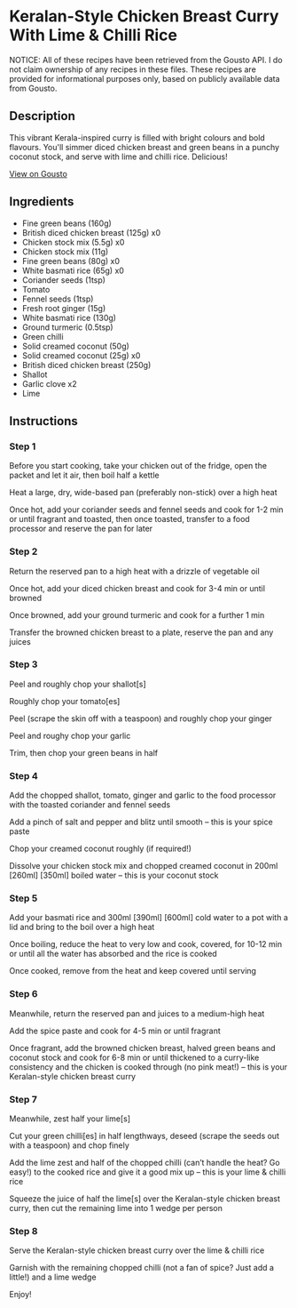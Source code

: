 # Keralan-Style Chicken Breast Curry With Lime & Chilli Rice

NOTICE: All of these recipes have been retrieved from the Gousto API. I do not claim ownership of any recipes in these files. These recipes are provided for informational purposes only, based on publicly available data from Gousto.

## Description

This vibrant Kerala-inspired curry is filled with bright colours and bold flavours. You'll simmer diced chicken breast and green beans in a punchy coconut stock, and serve with lime and chilli rice. Delicious! 

[View on Gousto](https://www.gousto.co.uk/recipes/cookbook/keralan-style-chicken-breast-curry-with-lime-chilli-rice)

## Ingredients

- Fine green beans (160g)
- British diced chicken breast (125g) x0
- Chicken stock mix (5.5g) x0
- Chicken stock mix (11g)
- Fine green beans (80g) x0
- White basmati rice (65g) x0
- Coriander seeds (1tsp)
- Tomato
- Fennel seeds (1tsp)
- Fresh root ginger (15g)
- White basmati rice (130g)
- Ground turmeric (0.5tsp)
- Green chilli
- Solid creamed coconut (50g)
- Solid creamed coconut (25g) x0
- British diced chicken breast (250g)
- Shallot
- Garlic clove x2
- Lime

## Instructions


### Step 1

Before you start cooking, take your chicken out of the fridge, open the packet and let it air, then boil half a kettle

Heat a large, dry, wide-based pan (preferably non-stick) over a high heat

Once hot, add your coriander seeds and fennel seeds and cook for 1-2 min or until fragrant and toasted, then once toasted, transfer to a food processor and reserve the pan for later


### Step 2

Return the reserved pan to a high heat with a drizzle of vegetable oil

Once hot, add your diced chicken breast and cook for 3-4 min or until browned

Once browned, add your ground turmeric and cook for a further 1 min

Transfer the browned chicken breast to a plate, reserve the pan and any juices


### Step 3

Peel and roughly chop your shallot[s]

Roughly chop your tomato[es]

Peel (scrape the skin off with a teaspoon) and roughly chop your ginger

Peel and roughy chop your garlic

Trim, then chop your green beans in half


### Step 4

Add the chopped shallot, tomato, ginger and garlic to the food processor with the toasted coriander and fennel seeds

Add a pinch of salt and pepper and blitz until smooth – this is your spice paste

Chop your creamed coconut roughly (if required!)

Dissolve your chicken stock mix and chopped creamed coconut in 200ml <span class="text-purple">[260ml]</span> <span class="text-danger">[350ml] </span>boiled water – this is your coconut stock


### Step 5

Add your basmati rice and 300ml <span class="text-purple">[390ml]</span> <span class="text-danger">[600ml] </span>cold water to a pot with a lid and bring to the boil over a high heat

Once boiling, reduce the heat to very low and cook, covered, for 10-12 min or until all the water has absorbed and the rice is cooked

Once cooked, remove from the heat and keep covered until serving


### Step 6

Meanwhile, return the reserved pan and juices to a medium-high heat

Add the spice paste and cook for 4-5 min or until fragrant

Once fragrant, add the browned chicken breast, halved green beans and coconut stock and cook for 6-8 min or until thickened to a curry-like consistency and the chicken is cooked through (no pink meat!) – this is your Keralan-style chicken breast curry


### Step 7

Meanwhile, zest half your lime[s]

Cut your green chilli[es] in half lengthways, deseed (scrape the seeds out with a teaspoon) and chop finely

Add the lime zest and half of the chopped chilli (can’t handle the heat? Go easy!) to the cooked rice and give it a good mix up – this is your lime & chilli rice

Squeeze the juice of half the lime[s] over the Keralan-style chicken breast curry, then cut the remaining lime into 1 wedge per person

### Step 8

Serve the Keralan-style chicken breast curry over the lime & chilli rice

Garnish with the remaining chopped chilli (not a fan of spice? Just add a little!) and a lime wedge

Enjoy!

